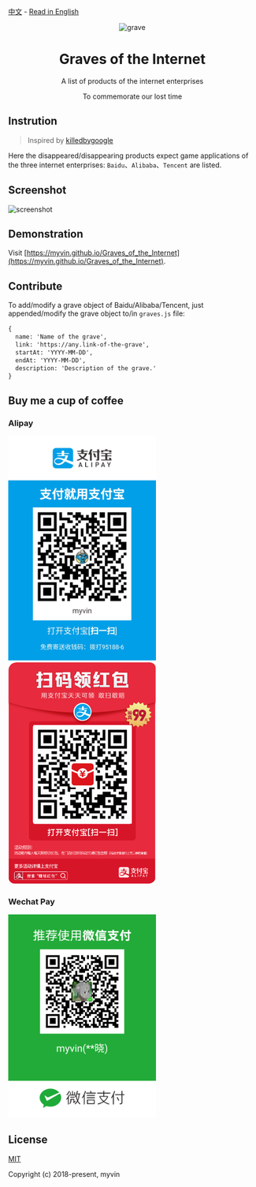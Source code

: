 [中文](README.md) - [Read in English](README.en.md)

<div align="center">
  <img src="src/assets/grave.png" alt="grave" style="height: 80px;width: 80px;padding: 0 20px;">
  <h1>Graves of the Internet</h1>
  <p>A list of products of the internet enterprises</p>
  <p>To commemorate our lost time</p>
</div>

## Instrution

> Inspired by [killedbygoogle](https://killedbygoogle.com/)

Here the disappeared/disappearing products expect game applications of the three internet enterprises: `Baidu`、`Alibaba`、`Tencent` are listed.

## Screenshot

<img src="static/screenshot.gif" alt="screenshot">

## Demonstration

Visit [https://myvin.github.io/Graves_of_the_Internet](https://myvin.github.io/Graves_of_the_Internet).

## Contribute

To add/modify a grave object of Baidu/Alibaba/Tencent, just appended/modify the grave object to/in `graves.js` file:

```
{
  name: 'Name of the grave',
  link: 'https://any.link-of-the-grave',
  startAt: 'YYYY-MM-DD',
  endAt: 'YYYY-MM-DD',
  description: 'Description of the grave.'
}
```

## Buy me a cup of coffee

### Alipay

<img src="https://raw.githubusercontent.com/myvin/miniprogram/master/9181893579988_.pic_hd.jpg" width="300" /> <img src="https://raw.githubusercontent.com/myvin/miniprogram/master/9191893579989_.pic.jpg" width="300" />

### Wechat Pay

<img src="https://raw.githubusercontent.com/myvin/miniprogram/master/9201893579990_.pic_hd.jpg" width="300" />

## License

[MIT](http://opensource.org/licenses/MIT)

Copyright (c) 2018-present, myvin
